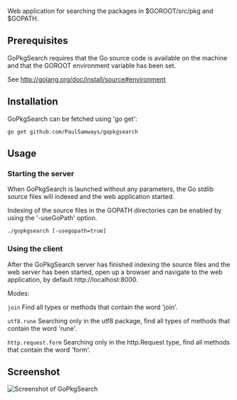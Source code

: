 Web application for searching the packages in $GOROOT/src/pkg and $GOPATH.

## Prerequisites

GoPkgSearch requires that the Go source code is available on the machine and that the GOROOT environment variable has been set. 

See http://golang.org/doc/install/source#environment

## Installation

GoPkgSearch can be fetched using 'go get':

  `go get github.com/PaulSamways/gopkgsearch`

## Usage

### Starting the server

When GoPkgSearch is launched without any parameters, the Go stdlib source files will indexed and the web application started.

Indexing of the source files in the GOPATH directories can be enabled by using the '-useGoPath' option.

  `./gopkgsearch [-usegopath=true]`

### Using the client

After the GoPkgSearch server has finished indexing the source files and the web server has been started, open up a browser and navigate to the web application, by default http://localhost:8000.

Modes:

`join`
Find all types or methods that contain the word 'join'.


`utf8.rune`
Searching only in the utf8 package, find all types of methods that contain the word 'rune'.


`http.request.form`
Searching only in the http.Request type, find all methods that contain the word 'form'.

## Screenshot

![Screenshot of GoPkgSearch](/public/images/gopkgsearch.gif)
